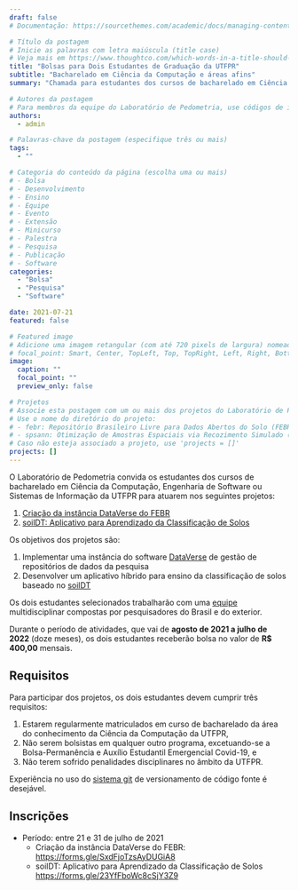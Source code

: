 ```yaml
---
draft: false
# Documentação: https://sourcethemes.com/academic/docs/managing-content/

# Título da postagem
# Inicie as palavras com letra maiúscula (title case)
# Veja mais em https://www.thoughtco.com/which-words-in-a-title-should-be-capitalized-1691026
title: "Bolsas para Dois Estudantes de Graduação da UTFPR"
subtitle: "Bacharelado em Ciência da Computação e áreas afins"
summary: "Chamada para estudantes dos cursos de bacharelado em Ciência da Computação, Engenharia de Software ou Sistemas de Informação da UTFPR atuarem em projetos de desenvolvimento de (1) aplicativo híbrido ou (2) sistema de gestão de repositório de dados."

# Autores da postagem
# Para membros da equipe do Laboratório de Pedometria, use códigos de identificação conforme 'content/authors'
authors:
  - admin

# Palavras-chave da postagem (especifique três ou mais)
tags:
  - ""

# Categoria do conteúdo da página (escolha uma ou mais)
# - Bolsa
# - Desenvolvimento
# - Ensino
# - Equipe
# - Evento
# - Extensão
# - Minicurso
# - Palestra
# - Pesquisa
# - Publicação
# - Software
categories:
  - "Bolsa"
  - "Pesquisa"
  - "Software"

date: 2021-07-21
featured: false

# Featured image
# Adicione uma imagem retangular (com até 720 pixels de largura) nomeada 'featured' ao diretório desta postagem
# focal_point: Smart, Center, TopLeft, Top, TopRight, Left, Right, BottomLeft, Bottom, BottomRight
image:
  caption: ""
  focal_point: ""
  preview_only: false

# Projetos
# Associe esta postagem com um ou mais dos projetos do Laboratório de Pedometria
# Use o nome do diretório do projeto:
# - febr: Repositório Brasileiro Livre para Dados Abertos do Solo (FEBR)
# - spsann: Otimização de Amostras Espaciais via Recozimento Simulado (SPSANN)
# Caso não esteja associado a projeto, use 'projects = []'
projects: []
---
```


O Laboratório de Pedometria convida os estudantes dos cursos de bacharelado em
Ciência da Computação, Engenharia de Software ou Sistemas de Informação da UTFPR
para atuarem nos seguintes projetos:

1. [Criação da instância DataVerse do FEBR][dataverse]
2. [soilDT: Aplicativo para Aprendizado da Classificação de Solos][soildt]

Os objetivos dos projetos são:

1. Implementar uma instância do software [DataVerse](https://dataverse.org/) de gestão de repositórios de dados da pesquisa
2. Desenvolver um aplicativo híbrido para ensino da classificação de solos baseado no [soilDT](https://github.com/Laboratorio-de-Pedometria/soilDT)

[dataverse]: https://drive.google.com/file/d/1e-_mQg92pHFWIYXHvH8A_IYrh1v1W-Rd/view?usp=sharing
[soildt]: https://drive.google.com/file/d/1Qw0awQPPIFAgTWSCP0H8iyk32ZcjgFnE/view?usp=sharing

Os dois estudantes selecionados trabalharão com uma [equipe](/#equipe) multidisciplinar compostas
por pesquisadores do Brasil e do exterior.

Durante o período de atividades, que vai de
**agosto de 2021 a julho de 2022** (doze meses),
os dois estudantes receberão bolsa no valor de
**R$ 400,00** mensais.

## Requisitos

Para participar dos projetos, os dois estudantes devem cumprir três requisitos:

1. Estarem regularmente matriculados em curso de bacharelado da área do conhecimento da Ciência da Computação da UTFPR,
2. Não serem bolsistas em qualquer outro programa, excetuando-se a Bolsa-Permanência e Auxílio Estudantil Emergencial Covid-19, e
3. Não terem sofrido penalidades disciplinares no âmbito da UTFPR.

<!-- Os estudantes devem ter experiência nos seguintes temas: -->

<!-- * [Autômatos](https://pt.wikipedia.org/wiki/Teoria_dos_aut%C3%B4matos) -->
<!-- * [Linguagens formais](https://pt.wikipedia.org/wiki/Linguagem_formal) -->

Experiência no uso do [sistema git][git] de versionamento de código fonte é desejável.

[git]: https://pt.wikipedia.org/wiki/Git

## Inscrições

* Período: entre 21 e 31 de julho de 2021
  * Criação da instância DataVerse do FEBR: <https://forms.gle/SxdFjoTzsAyDUGiA8>
  * soilDT: Aplicativo para Aprendizado da Classificação de Solos <https://forms.gle/23YfFboWc8cSjY3Z9>
